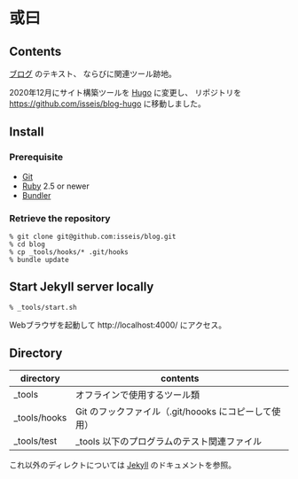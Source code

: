 # 或曰

## Contents

[ブログ](https://blog2.issei.org/) のテキスト、
ならびに関連ツール跡地。

2020年12月にサイト構築ツールを [Hugo](https://gohugo.io/) に変更し、
リポジトリを https://github.com/isseis/blog-hugo に移動しました。

## Install

### Prerequisite
* [Git](https://git-scm.com/)
* [Ruby](https://www.ruby-lang.org) 2.5 or newer
* [Bundler](https://bundler.io/)

### Retrieve the repository

```
% git clone git@github.com:isseis/blog.git
% cd blog
% cp _tools/hooks/* .git/hooks
% bundle update
```

## Start Jekyll server locally

```
% _tools/start.sh
```
Webブラウザを起動して http://localhost:4000/ にアクセス。

## Directory

| directory | contents |
| - | - |
| \_tools  | オフラインで使用するツール類 |
| \_tools/hooks  | Git のフックファイル（.git/hoooks にコピーして使用） |
| \_tools/test   | \_tools 以下のプログラムのテスト関連ファイル |

これ以外のディレクトについては [Jekyll](https://jekyllrb.com/) のドキュメントを参照。
